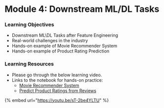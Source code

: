# Module 4: Downstream ML/DL Tasks

### Learning Objectives

* Downstream ML\DL Tasks after Feature Engineering
* Real-world challenges in the industry
* Hands-on example of Movie Recommender System
* Hands-on example of Product Rating Prediction

### Learning Resources

* Please go through the below learning video.
* Links to the notebook for hands-on practice: 
  * [Movie Recommender System](https://github.com/dphi-official/nlp_essentials/blob/master/notebooks/04_NLP_Applications_Text_Similarity_Content_Recommenders.ipynb)
  * [Predict Product Ratings from Reviews](https://github.com/dphi-official/nlp_essentials/blob/master/notebooks/05_NLP_Applications_Predicting_E_Commerce_Product_Recommendation_Ratings_from_Reviews_.ipynb)

{% embed url="https://youtu.be/sT-2be4YLTU" %}

